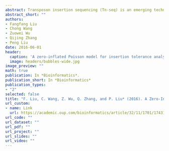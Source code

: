 ```yaml
---
abstract: Transposon insertion sequencing (Tn-seq) is an emerging technology that combines transposon mutagenesis with next-generation sequencing technologies for the identification of genes related to bacterial survival. The resulting data from Tn-seq experiments consist of sequence reads mapped to millions of potential transposon insertion sites and a large portion of insertion sites have zero mapped reads. Novel statistical method for Tn-seq data analysis is needed to infer functions of genes on bacterial growth. In this article, we propose a zero-inflated Poisson model for analyzing the Tn-seq data that are high-dimensional and with an excess of zeros. Maximum likelihood estimates of model parameters are obtained using an expectation–maximization (EM) algorithm, and pseudogenes are utilized to construct appropriate statistical tests for the transposon insertion tolerance of normal genes of interest. We propose a multiple testing procedure that categorizes genes into each of the three states, hypo-tolerant, tolerant and hyper-tolerant, while controlling the false discovery rate. We evaluate the proposed method with simulation studies and apply the proposed method to a real Tn-seq data from an experiment that studied the bacterial pathogen, Campylobacter jejuni. We provide R code for implementing our proposed method at http://github.com/ffliu/TnSeq. A user’s guide with example data analysis is also available there.
abstract_short: ""
authors:
- Fangfang Liu  
- Chong Wang  
- Zuowei Wu  
- Qijing Zhang  
- Peng Liu
date: 2016-06-01
header:
  caption: 'A zero-inflated Poisson model for insertion tolerance analysis of genes based on Tn-seq data'
  image: headers/bubbles-wide.jpg
image_preview: ""
math: true
publication: In *Bioinformatics*.
publication_short: In *Bioinformatics*
publication_types:
- "2"
selected: false
title: "F. Liu, C. Wang, Z. Wu, Q. Zhang, and P. Liu* (2016). A Zero-Inflated Poisson Model for Insertion Tolerance Analysis of Genes Based on Tn-seq Data. Bioinformatics, 32(11): 1701-1708."
url_custom:
- name: Link
  url: https://academic.oup.com/bioinformatics/article/32/11/1701/1743177
url_code: ""
url_dataset: ""
url_pdf: ""
url_project: ""
url_slides: ""
url_video: ""
---
```

